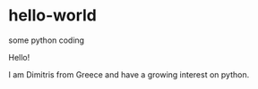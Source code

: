 # hello-world
some python coding

Hello!

I am Dimitris from Greece and have a growing interest on python.
